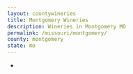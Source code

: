 ```yaml
---
layout: countywineries
title: Montgomery Wineries
description: Wineries in Montgomery MO
permalink: /missouri/montgomery/
county: montgomery
state: mo
---
```

-
